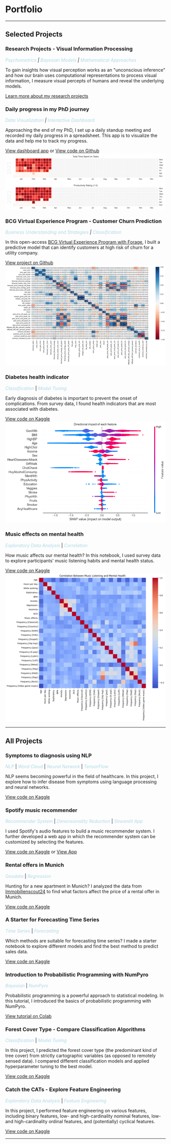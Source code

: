 # Portfolio
---
## Selected Projects 

### Research Projects - Visual Information Processing
*<span style="color:lightblue">Psychometrics</span> | 
<span style="color:lightblue">Bayesian Models</span> | 
<span style="color:lightblue">Mathematical Approaches </span>*

To gain insights how visual perception works as an "unconscious inference" and how our brain uses computational representations to process visual information, I measure visual percepts of humans and reveal the underlying models.

[Learn more about my research projects](/projects/visual-information-processing.md)

### Daily progress in my PhD journey
*<span style="color:lightblue">Data Visualization</span> | 
<span style="color:lightblue">Interactive Dashboard</span>*

Approaching the end of my PhD, I set up a daily standup meeting and recorded my daily progress in a spreadsheet. This app is to visualize the data and help me to track my progress.

[View dashboard app](https://yannansoda-standup-updates-dashboard-main-lvkilq.streamlit.app/) or [View code on Github](https://github.com/yannansoda/standup-updates-dashboard)
![](/images/calmap.png)

### BCG Virtual Experience Program - Customer Churn Prediction
*<span style="color:lightblue">Business Understanding and Strategies</span> | 
<span style="color:lightblue">Classification</span>*

In this open-access [BCG Virtual Experience Program with Forage](https://www.theforage.com/virtual-internships/prototype/Tcz8gTtprzAS4xSoK/Data-Science-Virtual-Experience-Program#lp), I built a predictive model that can identify customers at high risk of churn for a utility company.

[View project on Github](https://github.com/yannansoda/BCG-virtual-churn-prediction)
![](/images/churn-prediction-corr.png)

### Diabetes health indicator
*<span style="color:lightblue">Classification</span>* | 
*<span style="color:lightblue">Model Tuning</span>*

Early diagnosis of diabetes is important to prevent the onset of complications. From survey data, I found health indicators that are most associated with diabetes.

[View code on Kaggle](https://www.kaggle.com/yannansu/predict-diabetes-with-health-indicators)
![](/images/important-features-shap.png)

### Music effects on mental health
*<span style="color:lightblue">Exploratory Data Analysis</span>* | 
*<span style="color:lightblue">Correlation</span>*

How music affects our mental health? In this notebook, I used survey data to explore participants' music listening habits and mental health status. 

[View code on Kaggle](https://www.kaggle.com/code/yannansu/music-and-mental-health-eda)
![](/images/music-health-corr.png)

----------------------------------------------

## All Projects

### Symptoms to diagnosis using NLP
*<span style="color:lightblue">NLP</span>* | 
*<span style="color:lightblue">Word Cloud</span>* | 
*<span style="color:lightblue">Neural Network</span>* | 
*<span style="color:lightblue">TensorFlow</span>*

NLP seems becoming powerful in the field of healthcare. In this project, I explore how to infer disease from symptoms using language processing and neural networks.

[View code on Kaggle](https://www.kaggle.com/yannansu/symptom2disease-with-neural-networks-94-accuracy)
<!-- <img src="/images/word-cloud.png" width="300"> -->

### Spotify music recommender
*<span style="color:lightblue">Recommender System</span>* |
*<span style="color:lightblue">Dimensionality Reduction</span>* |
*<span style="color:lightblue">Streamlit App</span>*

I used Spotify's audio features to build a music recommender system. I further developed a web app in which the recommender system can be customized by selecting the features.

[View code on Kaggle](https://www.kaggle.com/code/yannansu/music-recommender-bonus-streamlit-app) or [View App](https://yannansoda-spotify-music-recommender-app-16d88c.streamlit.app/)
<!-- ![](/images/similar-songs-example.png) -->

### Rental offers in Munich 
*<span style="color:lightblue">Geodata</span>* | 
*<span style="color:lightblue">Regression</span>* 

Hunting for a new apartment in Munich? I analyzed the data from [Immobilienscout24](https://www.immobilienscout24.de/) to find what factors affect the price of a rental offer in Munich.

[View code on Kaggle](https://www.kaggle.com/yannansu/apartment-rental-offers-munich)
<!-- ![](/images/avg_unit_rent_muc.png) -->

### A Starter for Forecasting Time Series
*<span style="color:lightblue">Time Series</span>* | 
*<span style="color:lightblue">Forecasting</span>*

Which methods are suitable for forecasting time series? I made a starter notebook to explore different models and find the best method to predict sales data.

[View code on Kaggle](https://www.kaggle.com/yannansu/a-starter-for-forecasting-models)
<!-- ![](/images/sale-quantity-forecast.png) -->

### Introduction to Probabilistic Programming with NumPyro
*<span style="color:lightblue">Bayesian</span>* |
*<span style="color:lightblue">NumPyro</span>* 

Probabilistic programming is a powerful approach to statistical modeling. In this tutorial, I introduced the basics of probabilistic programming with NumPyro.

[View tutorial on Colab](https://colab.research.google.com/drive/1O-ySFYkjHZFxcFxElk_BuSqhQikVrSNR?usp=sharing)

### Forest Cover Type - Compare Classification Algorithms
*<span style="color:lightblue">Classification</span>* | 
*<span style="color:lightblue">Model Tuning</span>*

In this project, I predicted the forest cover type (the predominant kind of tree cover) from strictly cartographic variables (as opposed to remotely sensed data). I compared different classification models and applied hyperparameter tuning to the best model.

[View code on Kaggle](https://www.kaggle.com/code/yannansu/forestcovertype-hyperparametertuning)

### Catch the CATs - Explore Feature Engineering
*<span style="color:lightblue">Exploratory Data Analysis</span>* |
*<span style="color:lightblue">Feature Engineering</span>*

In this project, I performed feature engineering on various features, including binary features, low- and high-cardinality nominal features, low- and high-cardinality ordinal features, and (potentially) cyclical features.

[View code on Kaggle](https://www.kaggle.com/code/yannansu/catch-the-cats-explore-feature-engineering)
<!-- 
[Catch the CATs - Explore Feature Engineering](/projects/catch-the-cats.md) -->
<!-- <img src="images/dummy_thumbnail.jpg?raw=true"/> -->

----------------------------------------------

<!-- [Forest Cover Type - Compare Classification Algorithms](/projects/forest-cover-type.md) -->
<!-- <img src="images/dummy_thumbnail.jpg?raw=true"/> -->

<!-- --- -->

<!-- ### Side Projects

- [Project 1 Title](http://example.com/)
- [Project 2 Title](http://example.com/)
- [Project 3 Title](http://example.com/)
- [Project 4 Title](http://example.com/)
- [Project 5 Title](http://example.com/) -->

